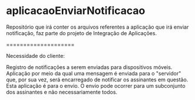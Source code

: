 aplicacaoEnviarNotificacao
====================

Repositório que irá conter os arquivos referentes a aplicação que irá enviar notificação, faz parte do projeto de Integração de Aplicações.

====================

Necessidade do cliente:

Registro de notificações a serem enviadas para dispositivos móveis. Aplicação por meio da qual uma mensagem é enviada para o "servidor" que, por sua vez, será encarregado de notificar os assinantes em questão. Esta aplicação é para o envio. O envio pode ocorrer para um subconjunto dos assinantes e não necessariamente todos.
